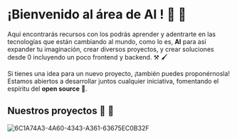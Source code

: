 # ¡Bienvenido al área de AI !  🧠 🤖 

Aquí encontrarás recursos con los podrás aprender y adentrarte en las tecnologías que están cambiando al mundo, como lo es, **AI** para así expander tu imaginación, crear diversos proyectos, y crear soluciones desde 0 incluyendo un poco frontend y backend. ⚒️ 🖌️


Si tienes una idea para un nuevo proyecto, ¡también puedes proponérnosla! Estamos abiertos a desarrollar juntos cualquier iniciativa, fomentando el espíritu del **open source** 🐧.  


## Nuestros proyectos 🧠 🐍 </h2> </summary>
<div  align="center">
<a align="center" href="https://github.com/binarybrains-upiicsa/Python-Guide" title="Guía de Python 🐍"> </a>
<a align="center" href="https://github.com/binarybrains-upiicsa/bb_chatbot_rag" title="Binary Brains Chatbot 🤖"></a>
</div>

![6C1A74A3-4A60-4343-A361-63675EC0B32F](https://github.com/user-attachments/assets/a8c74e34-a410-42c4-819a-8931e885d7b2)

